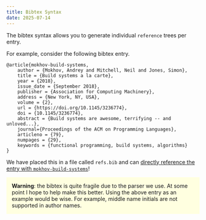 ```yaml
---
title: Bibtex Syntax
date: 2025-07-14
---
```


The bibtex syntax allows you to generate individual `reference` trees per
entry.

For example, consider the following bibtex entry.

```
@article{mokhov-build-systems,
    author = {Mokhov, Andrey and Mitchell, Neil and Jones, Simon},
    title = {Build systems a la carte},
    year = {2018},
    issue_date = {September 2018},
    publisher = {Association for Computing Machinery},
    address = {New York, NY, USA},
    volume = {2},
    url = {https://doi.org/10.1145/3236774},
    doi = {10.1145/3236774},
    abstract = {Build systems are awesome, terrifying -- and unloved...},
    journal={Proceedings of the ACM on Programming Languages},
    articleno = {79},
    numpages = {29},
    keywords = {functional programming, build systems, algorithms}
}
```

We have placed this in a file called `refs.bib` and can [directly reference
the entry with `mokhov-build-systems`](mokhov-build-systems)!


<p style="background-color: lightyellow; padding: 1em;">
<strong>Warning</strong>: the bibtex is quite fragile due to the parser we use. At some point
I hope to help make this better. Using the above entry as an example would be wise. For example,
middle name initials are not supported in author names.
</p>

